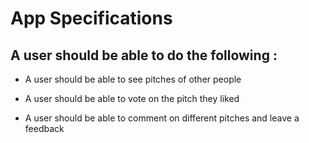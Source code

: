 # App Specifications

## A user should be able to do the following :
+ A user should be able to see pitches of other people

+ A user should be able to vote on the pitch they liked

+ A user should be able to comment on different pitches and leave a feedback
